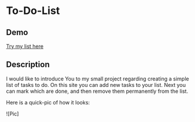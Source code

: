 # To-Do-List

## Demo
[Try my list here](https://mikolajklosek.github.io/To-Do-List/)

## Description
I would like to introduce You to my small project regarding creating a simple list of tasks to do. On this site you can add new tasks to your list. Next you can mark which are done, and then remove them permanently from the list.

Here is a quick-pic of how it looks:

![Pic]
